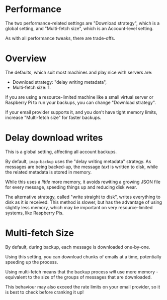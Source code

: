 # Performance

The two performance-related settings are "Download strategy", which is a global setting, and "Multi-fetch size", which is an Account-level setting.

As with all performance tweaks, there are trade-offs.

# Overview

The defaults, which suit most machines and play nice with servers are:

* Download strategy: "delay writing metadata",
* Multi-fetch size: 1.

If you are using a resource-limited machine like 
a small virtual server or Raspberry Pi
to run your backups, you can change "Download strategy".

If your email provider supports it,
and you don't have tight memory limits,
increase "Multi-fetch size" for faster backups.

# Delay download writes

This is a global setting, affecting all account backups.

By default, `imap-backup` uses the "delay writing metadata" strategy.
As messages are being backed-up, the message *text*
is written to disk, while the related metadata is stored in memory.

While this uses a *little* more memory, it avoids rewiting a growing JSON
file for every message, speeding things up and reducing disk wear.

The alternative strategy, called "write straight to disk",
writes everything to disk as it is received.
This method is slower, but has the advantage
of using slightly less memory, which may be important on very
resource-limited systems, like Raspberry Pis.

# Multi-fetch Size

By default, during backup, each message is downloaded one-by-one.

Using this setting, you can download chunks of emails at a time,
potentially speeding up the process.

Using multi-fetch means that the backup process *will* use
more memory - equivalent to the size of the groups of messages
that are downloaded.

This behaviour may also exceed the rate limits on your email provider,
so it is best to check before cranking it up!

